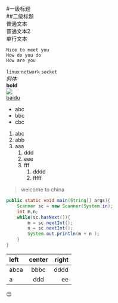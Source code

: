 #一级标题  
##二级标题  
普通文本  
普通文本2  
	单行文本  
```
Nice to meet you
How do you do
How are you
```
`linux` `network` `socket`  
*斜体*  
**bold**  
![](https://wap.sogou.com/resource/web/images/sogou160x42.png)  
[baidu](https://www.baidu.com)  
+ abc
+ bbc
+ cbc
1. abc
1. abb
1. aaa
	1. ddd
	1. eee
	1. fff
		1. dddd
		1. fffff
> welcome
to
china
```Java
public static void main(String[] args){
	Scanner sc = new Scanner(System.in);
	int m,n;
	while(sc.hasNext()){
		m = sc.nextInt();
		n = sc.nextInt();
		System.out.println(m + n );
	}
}
```
| left | center | right|
| :--- | :----: | ---: |
| abca | bbbc   | dddd |
| a    | ddd    | ee   |

:blush:


		

